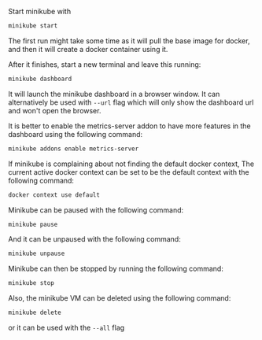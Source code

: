 Start minikube with

```bash
minikube start
```

The first run might take some time as it will pull the base image for docker, and then it will create a docker container
using it.

After it finishes, start a new terminal and leave this running:

```bash
minikube dashboard
```

It will launch the minikube dashboard in a browser window. It can alternatively be used with `--url` flag which will
only show the dashboard url and won't open the browser.

It is better to enable the metrics-server addon to have more features in the dashboard using the following command:

```bash
minikube addons enable metrics-server
```

If minikube is complaining about not finding the default docker context, The current active docker context can be set to be the default context with the following command:

```bash
docker context use default
```

Minikube can be paused with the following command:

```bash
minikube pause
```

And it can be unpaused with the following command:

```bash
minikube unpause
```

Minikube can then be stopped by running the following command:

```bash
minikube stop
```

Also, the minikube VM can be deleted using the following command:

```bash
minikube delete
```

or it can be used with the `--all` flag

